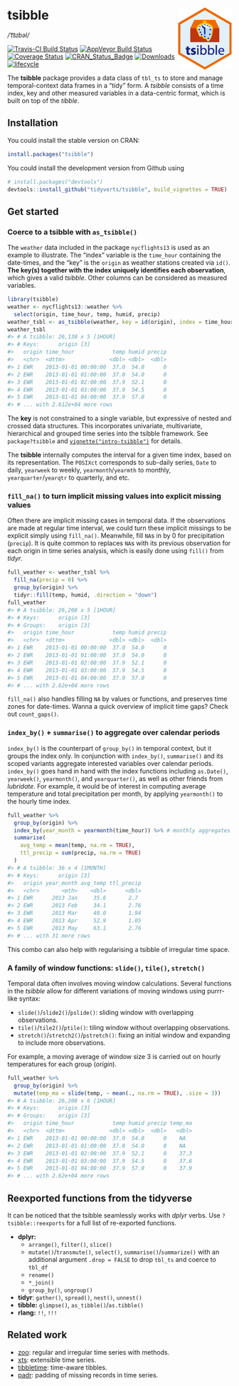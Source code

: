 
<!-- README.md is generated from README.Rmd. Please edit that file -->

# tsibble <img src="man/figures/logo.png" align="right" />

*/ˈt͡sɪbəl/*

[![Travis-CI Build
Status](https://travis-ci.org/tidyverts/tsibble.svg?branch=master)](https://travis-ci.org/tidyverts/tsibble)
[![AppVeyor Build
Status](https://ci.appveyor.com/api/projects/status/github/tidyverts/tsibble?branch=master&svg=true)](https://ci.appveyor.com/project/tidyverts/tsibble)
[![Coverage
Status](https://img.shields.io/codecov/c/github/tidyverts/tsibble/master.svg)](https://codecov.io/github/tidyverts/tsibble?branch=master)
[![CRAN\_Status\_Badge](http://www.r-pkg.org/badges/version/tsibble)](https://cran.r-project.org/package=tsibble)
[![Downloads](http://cranlogs.r-pkg.org/badges/tsibble?color=brightgreen)](https://cran.r-project.org/package=tsibble)
[![lifecycle](https://img.shields.io/badge/lifecycle-maturing-blue.svg)](https://www.tidyverse.org/lifecycle/#maturing)

The **tsibble** package provides a data class of `tbl_ts` to store and
manage temporal-context data frames in a “tidy” form. A *tsibble*
consists of a time index, key and other measured variables in a
data-centric format, which is built on top of the *tibble*.

## Installation

You could install the stable version on CRAN:

``` r
install.packages("tsibble")
```

You could install the development version from Github using

``` r
# install.packages("devtools")
devtools::install_github("tidyverts/tsibble", build_vignettes = TRUE)
```

## Get started

### Coerce to a tsibble with `as_tsibble()`

The `weather` data included in the package `nycflights13` is used as an
example to illustrate. The “index” variable is the `time_hour`
containing the date-times, and the “key” is the `origin` as weather
stations created via `id()`. **The key(s) together with the index
uniquely identifies each observation**, which gives a valid *tsibble*.
Other columns can be considered as measured variables.

``` r
library(tsibble)
weather <- nycflights13::weather %>% 
  select(origin, time_hour, temp, humid, precip)
weather_tsbl <- as_tsibble(weather, key = id(origin), index = time_hour)
weather_tsbl
#> # A tsibble: 26,130 x 5 [1HOUR]
#> # Keys:      origin [3]
#>   origin time_hour            temp humid precip
#>   <chr>  <dttm>              <dbl> <dbl>  <dbl>
#> 1 EWR    2013-01-01 00:00:00  37.0  54.0      0
#> 2 EWR    2013-01-01 01:00:00  37.0  54.0      0
#> 3 EWR    2013-01-01 02:00:00  37.9  52.1      0
#> 4 EWR    2013-01-01 03:00:00  37.9  54.5      0
#> 5 EWR    2013-01-01 04:00:00  37.9  57.0      0
#> # ... with 2.612e+04 more rows
```

The **key** is not constrained to a single variable, but expressive of
nested and crossed data structures. This incorporates univariate,
multivariate, hierarchical and grouped time series into the tsibble
framework. See `package?tsibble` and
[`vignette("intro-tsibble")`](http://pkg.earo.me/tsibble/articles/intro-tsibble.html)
for details.

The **tsibble** internally computes the interval for a given time index,
based on its representation. The `POSIXct` corresponds to sub-daily
series, `Date` to daily, `yearweek` to weekly, `yearmonth`/`yearmth` to
monthly, `yearquarter`/`yearqtr` to quarterly, and
etc.

### `fill_na()` to turn implicit missing values into explicit missing values

Often there are implicit missing cases in temporal data. If the
observations are made at regular time interval, we could turn these
implicit missings to be explicit simply using `fill_na()`. Meanwhile,
fill `NA`s in by 0 for precipitation (`precip`). It is quite common to
replaces `NA`s with its previous observation for each origin in time
series analysis, which is easily done using `fill()` from *tidyr*.

``` r
full_weather <- weather_tsbl %>%
  fill_na(precip = 0) %>% 
  group_by(origin) %>% 
  tidyr::fill(temp, humid, .direction = "down")
full_weather
#> # A tsibble: 26,208 x 5 [1HOUR]
#> # Keys:      origin [3]
#> # Groups:    origin [3]
#>   origin time_hour            temp humid precip
#>   <chr>  <dttm>              <dbl> <dbl>  <dbl>
#> 1 EWR    2013-01-01 00:00:00  37.0  54.0      0
#> 2 EWR    2013-01-01 01:00:00  37.0  54.0      0
#> 3 EWR    2013-01-01 02:00:00  37.9  52.1      0
#> 4 EWR    2013-01-01 03:00:00  37.9  54.5      0
#> 5 EWR    2013-01-01 04:00:00  37.9  57.0      0
#> # ... with 2.62e+04 more rows
```

`fill_na()` also handles filling `NA` by values or functions, and
preserves time zones for date-times. Wanna a quick overview of implicit
time gaps? Check out `count_gaps()`.

### `index_by()` + `summarise()` to aggregate over calendar periods

`index_by()` is the counterpart of `group_by()` in temporal context, but
it groups the index only. In conjunction with `index_by()`,
`summarise()` and its scoped variants aggregate interested variables
over calendar periods. `index_by()` goes hand in hand with the index
functions including `as.Date()`, `yearweek()`, `yearmonth()`, and
`yearquarter()`, as well as other friends from *lubridate*. For example,
it would be of interest in computing average temperature and total
precipitation per month, by applying `yearmonth()` to the hourly time
index.

``` r
full_weather %>%
  group_by(origin) %>%
  index_by(year_month = yearmonth(time_hour)) %>% # monthly aggregates
  summarise(
    avg_temp = mean(temp, na.rm = TRUE),
    ttl_precip = sum(precip, na.rm = TRUE)
  )
#> # A tsibble: 36 x 4 [1MONTH]
#> # Keys:      origin [3]
#>   origin year_month avg_temp ttl_precip
#>   <chr>       <mth>    <dbl>      <dbl>
#> 1 EWR      2013 Jan     35.6       2.7 
#> 2 EWR      2013 Feb     34.1       2.76
#> 3 EWR      2013 Mar     40.0       1.94
#> 4 EWR      2013 Apr     52.9       1.05
#> 5 EWR      2013 May     63.1       2.76
#> # ... with 31 more rows
```

This combo can also help with regularising a tsibble of irregular time
space.

### A family of window functions: `slide()`, `tile()`, `stretch()`

Temporal data often involves moving window calculations. Several
functions in the *tsibble* allow for different variations of moving
windows using purrr-like syntax:

  - `slide()`/`slide2()`/`pslide()`: sliding window with overlapping
    observations.
  - `tile()`/`tile2()`/`ptile()`: tiling window without overlapping
    observations.
  - `stretch()`/`stretch2()`/`pstretch()`: fixing an initial window and
    expanding to include more observations.

For example, a moving average of window size 3 is carried out on hourly
temperatures for each group (*origin*).

``` r
full_weather %>% 
  group_by(origin) %>% 
  mutate(temp_ma = slide(temp, ~ mean(., na.rm = TRUE), .size = 3))
#> # A tsibble: 26,208 x 6 [1HOUR]
#> # Keys:      origin [3]
#> # Groups:    origin [3]
#>   origin time_hour            temp humid precip temp_ma
#>   <chr>  <dttm>              <dbl> <dbl>  <dbl>   <dbl>
#> 1 EWR    2013-01-01 00:00:00  37.0  54.0      0    NA  
#> 2 EWR    2013-01-01 01:00:00  37.0  54.0      0    NA  
#> 3 EWR    2013-01-01 02:00:00  37.9  52.1      0    37.3
#> 4 EWR    2013-01-01 03:00:00  37.9  54.5      0    37.6
#> 5 EWR    2013-01-01 04:00:00  37.9  57.0      0    37.9
#> # ... with 2.62e+04 more rows
```

## Reexported functions from the tidyverse

It can be noticed that the tsibble seamlessly works with *dplyr* verbs.
Use `?tsibble::reexports` for a full list of re-exported functions.

  - **dplyr:**
      - `arrange()`, `filter()`, `slice()`
      - `mutate()`/`transmute()`, `select()`,
        `summarise()`/`summarize()` with an additional argument `.drop =
        FALSE` to drop `tbl_ts` and coerce to `tbl_df`
      - `rename()`
      - `*_join()`
      - `group_by()`, `ungroup()`
  - **tidyr**: `gather()`, `spread()`, `nest()`, `unnest()`
  - **tibble:** `glimpse()`, `as_tibble()`/`as.tibble()`
  - **rlang:** `!!`, `!!!`

## Related work

  - [zoo](https://CRAN.R-project.org/package=zoo): regular and irregular
    time series with methods.
  - [xts](https://github.com/joshuaulrich/xts): extensible time series.
  - [tibbletime](https://github.com/business-science/tibbletime):
    time-aware tibbles.
  - [padr](https://github.com/EdwinTh/padr): padding of missing records
    in time series.
